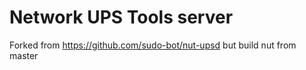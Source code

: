 # Network UPS Tools server

Forked from https://github.com/sudo-bot/nut-upsd but build nut from master

